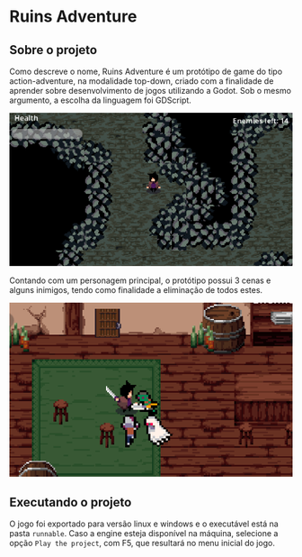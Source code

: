 # Ruins Adventure

## Sobre o projeto

Como descreve o nome, Ruins Adventure é um protótipo de game do tipo action-adventure, na modalidade top-down, criado com a finalidade de aprender sobre desenvolvimento de jogos utilizando a Godot. Sob o mesmo argumento, a escolha da linguagem foi GDScript.

<p align="center">
  <img src="/prototype_images/image_cave.png" alt="">
</p>

Contando com um personagem principal, o protótipo possui 3 cenas e alguns inimigos, tendo como finalidade a eliminação de todos estes.

<p align="center">
  <img src="/prototype_images/image_bar.png" alt="">
</p>


## Executando o projeto

O jogo foi exportado para versão linux e windows e o executável está na pasta `runnable`. Caso a engine esteja disponível na máquina, selecione a opção `Play the project`, com F5, que resultará no menu inicial do jogo.
